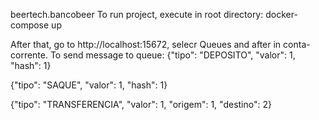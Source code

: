 beertech.bancobeer
To run project, execute in root directory: docker-compose up

After that, go to http://localhost:15672, selecr Queues and after in conta-corrente. To send message to queue: {"tipo": "DEPOSITO", "valor": 1, "hash": 1}

{"tipo": "SAQUE", "valor": 1, "hash": 1}

{"tipo": "TRANSFERENCIA", "valor": 1, "origem": 1, "destino": 2}
